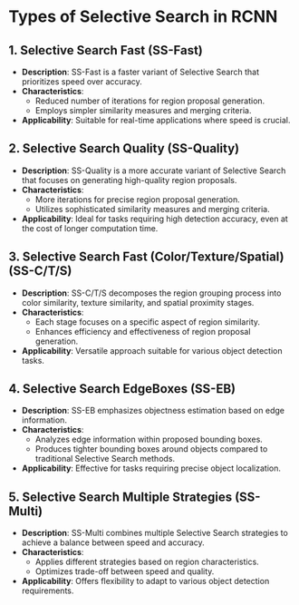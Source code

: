 # Types of Selective Search in RCNN

## 1. Selective Search Fast (SS-Fast)

- **Description**: SS-Fast is a faster variant of Selective Search that prioritizes speed over accuracy.
- **Characteristics**:
  - Reduced number of iterations for region proposal generation.
  - Employs simpler similarity measures and merging criteria.
- **Applicability**: Suitable for real-time applications where speed is crucial.

## 2. Selective Search Quality (SS-Quality)

- **Description**: SS-Quality is a more accurate variant of Selective Search that focuses on generating high-quality region proposals.
- **Characteristics**:
  - More iterations for precise region proposal generation.
  - Utilizes sophisticated similarity measures and merging criteria.
- **Applicability**: Ideal for tasks requiring high detection accuracy, even at the cost of longer computation time.

## 3. Selective Search Fast (Color/Texture/Spatial) (SS-C/T/S)

- **Description**: SS-C/T/S decomposes the region grouping process into color similarity, texture similarity, and spatial proximity stages.
- **Characteristics**:
  - Each stage focuses on a specific aspect of region similarity.
  - Enhances efficiency and effectiveness of region proposal generation.
- **Applicability**: Versatile approach suitable for various object detection tasks.

## 4. Selective Search EdgeBoxes (SS-EB)

- **Description**: SS-EB emphasizes objectness estimation based on edge information.
- **Characteristics**:
  - Analyzes edge information within proposed bounding boxes.
  - Produces tighter bounding boxes around objects compared to traditional Selective Search methods.
- **Applicability**: Effective for tasks requiring precise object localization.

## 5. Selective Search Multiple Strategies (SS-Multi)

- **Description**: SS-Multi combines multiple Selective Search strategies to achieve a balance between speed and accuracy.
- **Characteristics**:
  - Applies different strategies based on region characteristics.
  - Optimizes trade-off between speed and quality.
- **Applicability**: Offers flexibility to adapt to various object detection requirements.

